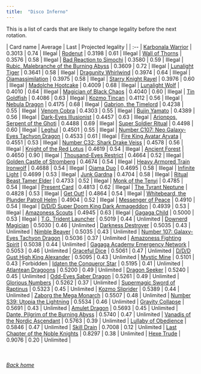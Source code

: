 ```yaml
---
title:  "Disco Inferno"
---
```


This is a list of cards that are likely to change legality before the next rotation.

| Card name | Average | Last | Projected legality |
| :-- |
[Karbonala Warrior](https://db.ygoprodeck.com/card/?search=Karbonala%20Warrior) | 0.3013 | 0.74 | Illegal |
[Rodenut](https://db.ygoprodeck.com/card/?search=Rodenut) | 0.3198 | 0.61 | Illegal |
[Wall of Thorns](https://db.ygoprodeck.com/card/?search=Wall%20of%20Thorns) | 0.3576 | 0.58 | Illegal |
[Bad Reaction to Simochi](https://db.ygoprodeck.com/card/?search=Bad%20Reaction%20to%20Simochi) | 0.3580 | 0.59 | Illegal |
[Rubic, Malebranche of the Burning Abyss](https://db.ygoprodeck.com/card/?search=Rubic,%20Malebranche%20of%20the%20Burning%20Abyss) | 0.3609 | 0.72 | Illegal |
[Lunalight Tiger](https://db.ygoprodeck.com/card/?search=Lunalight%20Tiger) | 0.3641 | 0.58 | Illegal |
[Dragunity Whirlwind](https://db.ygoprodeck.com/card/?search=Dragunity%20Whirlwind) | 0.3974 | 0.64 | Illegal |
[Ojamassimilation](https://db.ygoprodeck.com/card/?search=Ojamassimilation) | 0.3975 | 0.58 | Illegal |
[Starry Knight Rayel](https://db.ygoprodeck.com/card/?search=Starry%20Knight%20Rayel) | 0.3976 | 0.60 | Illegal |
[Madolche Hootcake](https://db.ygoprodeck.com/card/?search=Madolche%20Hootcake) | 0.4009 | 0.68 | Illegal |
[Lunalight Wolf](https://db.ygoprodeck.com/card/?search=Lunalight%20Wolf) | 0.4010 | 0.64 | Illegal |
[Magician of Black Chaos](https://db.ygoprodeck.com/card/?search=Magician%20of%20Black%20Chaos) | 0.4040 | 0.60 | Illegal |
[Tin Goldfish](https://db.ygoprodeck.com/card/?search=Tin%20Goldfish) | 0.4086 | 0.63 | Illegal |
[Kozmo Tincan](https://db.ygoprodeck.com/card/?search=Kozmo%20Tincan) | 0.4112 | 0.56 | Illegal |
[Nebula Dragon](https://db.ygoprodeck.com/card/?search=Nebula%20Dragon) | 0.4175 | 0.68 | Illegal |
[Gabrion, the Timelord](https://db.ygoprodeck.com/card/?search=Gabrion,%20the%20Timelord) | 0.4238 | 0.55 | Illegal |
[Venom Cobra](https://db.ygoprodeck.com/card/?search=Venom%20Cobra) | 0.4303 | 0.55 | Illegal |
[Bujin Yamato](https://db.ygoprodeck.com/card/?search=Bujin%20Yamato) | 0.4389 | 0.56 | Illegal |
[Dark-Eyes Illusionist](https://db.ygoprodeck.com/card/?search=Dark-Eyes%20Illusionist) | 0.4457 | 0.63 | Illegal |
[Arionpos, Serpent of the Ghoti](https://db.ygoprodeck.com/card/?search=Arionpos,%20Serpent%20of%20the%20Ghoti) | 0.4488 | 0.69 | Illegal |
[Super Soldier Ritual](https://db.ygoprodeck.com/card/?search=Super%20Soldier%20Ritual) | 0.4498 | 0.60 | Illegal |
[Leghul](https://db.ygoprodeck.com/card/?search=Leghul) | 0.4501 | 0.55 | Illegal |
[Number C107: Neo Galaxy-Eyes Tachyon Dragon](https://db.ygoprodeck.com/card/?search=Number%20C107:%20Neo%20Galaxy-Eyes%20Tachyon%20Dragon) | 0.4533 | 0.61 | Illegal |
[Fire King Avatar Arvata](https://db.ygoprodeck.com/card/?search=Fire%20King%20Avatar%20Arvata) | 0.4551 | 0.53 | Illegal |
[Number C32: Shark Drake Veiss](https://db.ygoprodeck.com/card/?search=Number%20C32:%20Shark%20Drake%20Veiss) | 0.4578 | 0.56 | Illegal |
[Knight of the Red Lotus](https://db.ygoprodeck.com/card/?search=Knight%20of%20the%20Red%20Lotus) | 0.4619 | 0.54 | Illegal |
[Ancient Forest](https://db.ygoprodeck.com/card/?search=Ancient%20Forest) | 0.4650 | 0.90 | Illegal |
[Thousand-Eyes Restrict](https://db.ygoprodeck.com/card/?search=Thousand-Eyes%20Restrict) | 0.4664 | 0.52 | Illegal |
[Golden Castle of Stromberg](https://db.ygoprodeck.com/card/?search=Golden%20Castle%20of%20Stromberg) | 0.4674 | 0.54 | Illegal |
[Heavy Armored Train Ironwolf](https://db.ygoprodeck.com/card/?search=Heavy%20Armored%20Train%20Ironwolf) | 0.4688 | 0.54 | Illegal |
[Ojama Duo](https://db.ygoprodeck.com/card/?search=Ojama%20Duo) | 0.4695 | 0.58 | Illegal |
[Infinite Light](https://db.ygoprodeck.com/card/?search=Infinite%20Light) | 0.4699 | 0.53 | Illegal |
[Junk Gardna](https://db.ygoprodeck.com/card/?search=Junk%20Gardna) | 0.4704 | 0.58 | Illegal |
[Ritual Beast Tamer Elder](https://db.ygoprodeck.com/card/?search=Ritual%20Beast%20Tamer%20Elder) | 0.4733 | 0.52 | Illegal |
[Monk of the Tenyi](https://db.ygoprodeck.com/card/?search=Monk%20of%20the%20Tenyi) | 0.4785 | 0.54 | Illegal |
[Present Card](https://db.ygoprodeck.com/card/?search=Present%20Card) | 0.4813 | 0.62 | Illegal |
[The Tyrant Neptune](https://db.ygoprodeck.com/card/?search=The%20Tyrant%20Neptune) | 0.4828 | 0.53 | Illegal |
[Get Out!](https://db.ygoprodeck.com/card/?search=Get%20Out!) | 0.4864 | 0.54 | Illegal |
[Whitebeard, the Plunder Patroll Helm](https://db.ygoprodeck.com/card/?search=Whitebeard,%20the%20Plunder%20Patroll%20Helm) | 0.4904 | 0.52 | Illegal |
[Messenger of Peace](https://db.ygoprodeck.com/card/?search=Messenger%20of%20Peace) | 0.4910 | 0.54 | Illegal |
[D/D/D Super Doom King Dark Armageddon](https://db.ygoprodeck.com/card/?search=D/D/D%20Super%20Doom%20King%20Dark%20Armageddon) | 0.4939 | 0.53 | Illegal |
[Amazoness Scouts](https://db.ygoprodeck.com/card/?search=Amazoness%20Scouts) | 0.4945 | 0.63 | Illegal |
[Gagaga Child](https://db.ygoprodeck.com/card/?search=Gagaga%20Child) | 0.5000 | 0.53 | Illegal |
[T.G. Trident Launcher](https://db.ygoprodeck.com/card/?search=T.G.%20Trident%20Launcher) | 0.5019 | 0.44 | Unlimited |
[Downerd Magician](https://db.ygoprodeck.com/card/?search=Downerd%20Magician) | 0.5030 | 0.46 | Unlimited |
[Darkness Destroyer](https://db.ygoprodeck.com/card/?search=Darkness%20Destroyer) | 0.5035 | 0.43 | Unlimited |
[Nimble Beaver](https://db.ygoprodeck.com/card/?search=Nimble%20Beaver) | 0.5035 | 0.43 | Unlimited |
[Number 107: Galaxy-Eyes Tachyon Dragon](https://db.ygoprodeck.com/card/?search=Number%20107:%20Galaxy-Eyes%20Tachyon%20Dragon) | 0.5036 | 0.37 | Unlimited |
[Amazoness Fighting Spirit](https://db.ygoprodeck.com/card/?search=Amazoness%20Fighting%20Spirit) | 0.5038 | 0.44 | Unlimited |
[Gagaga Academy Emergency Network](https://db.ygoprodeck.com/card/?search=Gagaga%20Academy%20Emergency%20Network) | 0.5053 | 0.46 | Unlimited |
[Graceful Dice](https://db.ygoprodeck.com/card/?search=Graceful%20Dice) | 0.5061 | 0.47 | Unlimited |
[D/D/D Gust High King Alexander](https://db.ygoprodeck.com/card/?search=D/D/D%20Gust%20High%20King%20Alexander) | 0.5095 | 0.43 | Unlimited |
[Mystic Mine](https://db.ygoprodeck.com/card/?search=Mystic%20Mine) | 0.5101 | 0.43 | Forbidden |
[Idaten the Conqueror Star](https://db.ygoprodeck.com/card/?search=Idaten%20the%20Conqueror%20Star) | 0.5195 | 0.41 | Unlimited |
[Atlantean Dragoons](https://db.ygoprodeck.com/card/?search=Atlantean%20Dragoons) | 0.5200 | 0.49 | Unlimited |
[Dragon Seeker](https://db.ygoprodeck.com/card/?search=Dragon%20Seeker) | 0.5240 | 0.45 | Unlimited |
[Odd-Eyes Saber Dragon](https://db.ygoprodeck.com/card/?search=Odd-Eyes%20Saber%20Dragon) | 0.5261 | 0.49 | Unlimited |
[Glorious Numbers](https://db.ygoprodeck.com/card/?search=Glorious%20Numbers) | 0.5262 | 0.37 | Unlimited |
[Supermagic Sword of Raptinus](https://db.ygoprodeck.com/card/?search=Supermagic%20Sword%20of%20Raptinus) | 0.5323 | 0.45 | Unlimited |
[Kozmo Sliprider](https://db.ygoprodeck.com/card/?search=Kozmo%20Sliprider) | 0.5389 | 0.44 | Unlimited |
[Zaborg the Mega Monarch](https://db.ygoprodeck.com/card/?search=Zaborg%20the%20Mega%20Monarch) | 0.5507 | 0.48 | Unlimited |
[Number S39: Utopia the Lightning](https://db.ygoprodeck.com/card/?search=Number%20S39:%20Utopia%20the%20Lightning) | 0.5534 | 0.46 | Unlimited |
[Gravity Collapse](https://db.ygoprodeck.com/card/?search=Gravity%20Collapse) | 0.5691 | 0.43 | Unlimited |
[Amulet Dragon](https://db.ygoprodeck.com/card/?search=Amulet%20Dragon) | 0.5693 | 0.45 | Unlimited |
[Dante, Pilgrim of the Burning Abyss](https://db.ygoprodeck.com/card/?search=Dante,%20Pilgrim%20of%20the%20Burning%20Abyss) | 0.5740 | 0.47 | Unlimited |
[Vanadis of the Nordic Ascendant](https://db.ygoprodeck.com/card/?search=Vanadis%20of%20the%20Nordic%20Ascendant) | 0.5763 | 0.39 | Unlimited |
[Lullaby of Obedience](https://db.ygoprodeck.com/card/?search=Lullaby%20of%20Obedience) | 0.5846 | 0.47 | Unlimited |
[Skill Drain](https://db.ygoprodeck.com/card/?search=Skill%20Drain) | 0.7008 | 0.12 | Unlimited |
[Last Chapter of the Noble Knights](https://db.ygoprodeck.com/card/?search=Last%20Chapter%20of%20the%20Noble%20Knights) | 0.8297 | 0.38 | Unlimited |
[Hexe Trude](https://db.ygoprodeck.com/card/?search=Hexe%20Trude) | 0.9076 | 0.20 | Unlimited |

<br>

###### [Back home](index)